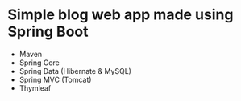 # Simple blog web app made using Spring Boot
* Maven
* Spring Core
* Spring Data (Hibernate & MySQL)
* Spring MVC (Tomcat)
* Thymleaf
